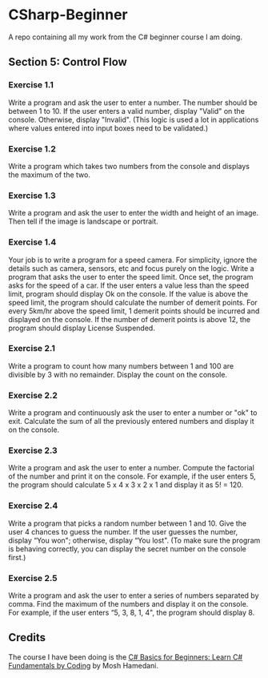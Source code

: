 # CSharp-Beginner
A repo containing all my work from the C# beginner course I am doing.

## Section 5: Control Flow 
### Exercise 1.1
Write a program and ask the user to enter a number. The number should be between 1 to 10. If the user enters a valid number, display "Valid" on the console. Otherwise, display "Invalid". (This logic is used a lot in applications where values entered into input boxes need to be validated.)

### Exercise 1.2
Write a program which takes two numbers from the console and displays the maximum of the two.

### Exercise 1.3
Write a program and ask the user to enter the width and height of an image. Then tell if the image is landscape or portrait.

### Exercise 1.4
Your job is to write a program for a speed camera. For simplicity, ignore the details such as camera, sensors, etc and focus purely on the logic. Write a program that asks the user to enter the speed limit. Once set, the program asks for the speed of a car. If the user enters a value less than the speed limit, program should display Ok on the console. If the value is above the speed limit, the program should calculate the number of demerit points. For every 5km/hr above the speed limit, 1 demerit points should be incurred and displayed on the console. If the number of demerit points is above 12, the program should display License Suspended.

### Exercise 2.1
Write a program to count how many numbers between 1 and 100 are divisible by 3 with no remainder. Display the count on the console.

### Exercise 2.2
Write a program and continuously ask the user to enter a number or "ok" to exit. Calculate the sum of all the previously entered numbers and display it on the console.

### Exercise 2.3
Write a program and ask the user to enter a number. Compute the factorial of the number and print it on the console. For example, if the user enters 5, the program should calculate 5 x 4 x 3 x 2 x 1 and display it as 5! = 120.

### Exercise 2.4
Write a program that picks a random number between 1 and 10. Give the user 4 chances to guess the number. If the user guesses the number, display “You won"; otherwise, display “You lost". (To make sure the program is behaving correctly, you can display the secret number on the console first.)

### Exercise 2.5
Write a program and ask the user to enter a series of numbers separated by comma. Find the maximum of the numbers and display it on the console. For example, if the user enters “5, 3, 8, 1, 4", the program should display 8.

## Credits
The course I have been doing is the [C# Basics for Beginners: Learn C# Fundamentals by Coding](https://www.udemy.com/course/csharp-tutorial-for-beginners/) by Mosh Hamedani.
